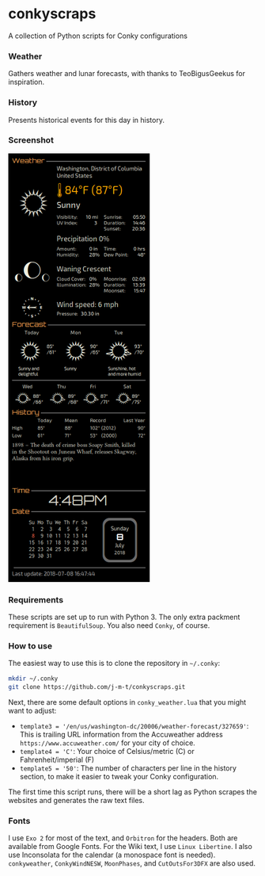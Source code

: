 # conkyscraps
A collection of Python scripts for Conky configurations

### Weather
Gathers weather and lunar forecasts, with thanks to TeoBigusGeekus for inspiration.

### History
Presents historical events for this day in history.

### Screenshot
[![screenshot](https://github.com/j-m-t/conkyscraps/blob/master/img/conky_weather.png)](https://github.com/j-m-t/conkyscraps/blob/master/img/conky_weather.png)

### Requirements
These scripts are set up to run with Python 3. The only extra packment requirement is ```BeautifulSoup```.  You also need ```Conky```, of course.

### How to use
The easiest way to use this is to clone the repository in `~/.conky`:

```bash
mkdir ~/.conky
git clone https://github.com/j-m-t/conkyscraps.git
```

Next, there are some default options in `conky_weather.lua` that you might want to adjust:

* `template3 = '/en/us/washington-dc/20006/weather-forecast/327659'`: This is trailing URL information from the Accuweather address `https://www.accuweather.com/` for your city of choice.
* `template4 = 'C'`: Your choice of Celsius/metric (C) or Fahrenheit/imperial (F)
* `template5 = '50'`: The number of characters per line in the history section, to make it easier to tweak your Conky configuration.

The first time this script runs, there will be a short lag as Python scrapes the websites and generates the raw text files.

### Fonts
I use `Exo 2` for most of the text, and `Orbitron` for the headers.  Both are available from Google Fonts.  For the Wiki text, I use `Linux Libertine`.  I also use Inconsolata for the calendar (a monospace font is needed). `conkyweather`, `ConkyWindNESW`, `MoonPhases`, and `CutOutsFor3DFX` are also used.
